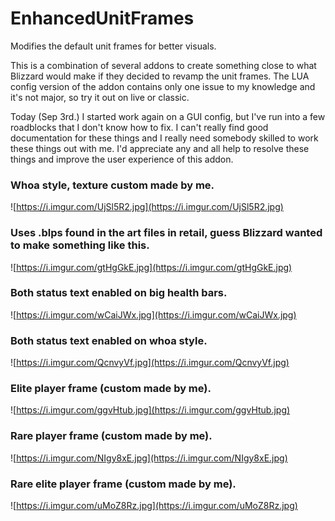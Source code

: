 # EnhancedUnitFrames
Modifies the default unit frames for better visuals.

This is a combination of several addons to create something close to what Blizzard would make if they decided to revamp the unit frames. The LUA config version of the addon contains only one issue to my knowledge and it's not major, so try it out on live or classic.

Today (Sep 3rd.) I started work again on a GUI config, but I've run into a few roadblocks that I don't know how to fix. I can't really find good documentation for these things and I really need somebody skilled to work these things out with me. I'd appreciate any and all help to resolve these things and improve the user experience of this addon.

### Whoa style, texture custom made by me.
![https://i.imgur.com/UjSl5R2.jpg](https://i.imgur.com/UjSl5R2.jpg)

### Uses .blps found in the art files in retail, guess Blizzard wanted to make something like this.
![https://i.imgur.com/gtHgGkE.jpg](https://i.imgur.com/gtHgGkE.jpg)

### Both status text enabled on big health bars.
![https://i.imgur.com/wCaiJWx.jpg](https://i.imgur.com/wCaiJWx.jpg)

### Both status text enabled on whoa style.
![https://i.imgur.com/QcnvyVf.jpg](https://i.imgur.com/QcnvyVf.jpg)

### Elite player frame (custom made by me).
![https://i.imgur.com/ggvHtub.jpg](https://i.imgur.com/ggvHtub.jpg)

### Rare player frame (custom made by me).
![https://i.imgur.com/NIgy8xE.jpg](https://i.imgur.com/NIgy8xE.jpg)

### Rare elite player frame (custom made by me).
![https://i.imgur.com/uMoZ8Rz.jpg](https://i.imgur.com/uMoZ8Rz.jpg)
